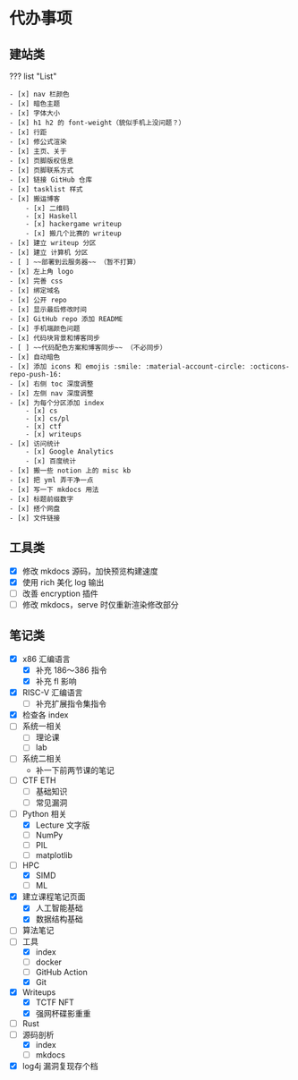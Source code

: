 # 代办事项

## 建站类

??? list "List"

    - [x] nav 栏颜色
    - [x] 暗色主题
    - [x] 字体大小
    - [x] h1 h2 的 font-weight（貌似手机上没问题？）
    - [x] 行距
    - [x] 修公式渲染
    - [x] 主页、关于
    - [x] 页脚版权信息
    - [x] 页脚联系方式
    - [x] 链接 GitHub 仓库
    - [x] tasklist 样式
    - [x] 搬运博客
        - [x] 二维码
        - [x] Haskell
        - [x] hackergame writeup
        - [x] 搬几个比赛的 writeup
    - [x] 建立 writeup 分区
    - [x] 建立 计算机 分区
    - [ ] ~~部署到云服务器~~ （暂不打算）
    - [x] 左上角 logo
    - [x] 完善 css
    - [x] 绑定域名
    - [x] 公开 repo
    - [x] 显示最后修改时间
    - [x] GitHub repo 添加 README
    - [x] 手机端颜色问题
    - [x] 代码块背景和博客同步
    - [ ] ~~代码配色方案和博客同步~~ （不必同步）
    - [x] 自动暗色
    - [x] 添加 icons 和 emojis :smile: :material-account-circle: :octicons-repo-push-16:
    - [x] 右侧 toc 深度调整
    - [x] 左侧 nav 深度调整
    - [x] 为每个分区添加 index
        - [x] cs
        - [x] cs/pl 
        - [x] ctf
        - [x] writeups
    - [x] 访问统计
        - [x] Google Analytics
        - [x] 百度统计
    - [x] 搬一些 notion 上的 misc kb
    - [x] 把 yml 弄干净一点
    - [x] 写一下 mkdocs 用法
    - [x] 标题前缀数字
    - [x] 搭个网盘
    - [x] 文件链接

## 工具类

- [x] 修改 mkdocs 源码，加快预览构建速度
- [x] 使用 rich 美化 log 输出
- [ ] 改善 encryption 插件
- [ ] 修改 mkdocs，serve 时仅重新渲染修改部分

## 笔记类

- [x] x86 汇编语言
    - [x] 补充 186～386 指令
    - [x] 补充 fl 影响
- [x] RISC-V 汇编语言
    - [ ] 补充扩展指令集指令
- [x] 检查各 index
- [ ] 系统一相关
    - [ ] 理论课
    - [ ] lab
- [ ] 系统二相关
    - 补一下前两节课的笔记
- [ ] CTF ETH
    - [ ] 基础知识
    - [ ] 常见漏洞
- [ ] Python 相关
    - [x] Lecture 文字版
    - [ ] NumPy
    - [ ] PIL
    - [ ] matplotlib
- [ ] HPC
    - [x] SIMD
    - [ ] ML
- [x] 建立课程笔记页面
    - [x] 人工智能基础
    - [x] 数据结构基础
- [ ] 算法笔记
- [ ] 工具
    - [x] index
    - [ ] docker
    - [ ] GitHub Action
    - [x] Git
- [x] Writeups
    - [x] TCTF NFT
    - [x] 强网杯碟影重重
- [ ] Rust
- [ ] 源码剖析
    - [x] index
    - [ ] mkdocs
- [x] log4j 漏洞复现存个档